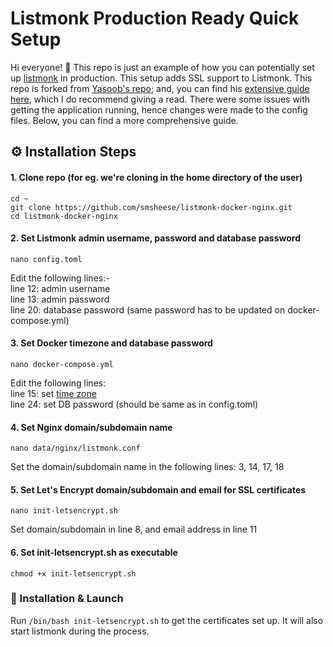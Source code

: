 
# Listmonk Production Ready Quick Setup

Hi everyone! 👋 This repo is just an example of how you can potentially set up [listmonk](https://github.com/knadh/listmonk) in production. This setup adds SSL support to Listmonk. This repo is forked from [Yasoob's repo](https://github.com/yasoob/listmonk-setup); and, you can find his [extensive guide here](https://yasoob.me/posts/setting-up-listmonk-opensource-newsletter-mailing/), which I do recommend giving a read. There were some issues with getting the application running, hence changes were made to the config files. Below, you can find a more comprehensive guide.

## ⚙️ Installation Steps

#### 1. Clone repo (for eg. we're cloning in the home directory of the user)
	cd ~
	git clone https://github.com/smsheese/listmonk-docker-nginx.git
	cd listmonk-docker-nginx

#### 2. Set Listmonk admin username, password and database password
	nano config.toml
Edit the following lines:- <br>
line 12: admin username <br>
line 13: admin password <br>
line 20: database password (same password has to be updated on docker-compose.yml)

#### 3. Set Docker timezone and database password
	nano docker-compose.yml
Edit the following lines: <br>
line 15: set [time zone](https://en.wikipedia.org/wiki/List_of_tz_database_time_zones) <br>
line 24: set DB password (should be same as in config.toml) <br>

#### 4. Set Nginx domain/subdomain name
	nano data/nginx/listmonk.conf
Set the domain/subdomain name in the following lines: 3, 14, 17, 18

#### 5. Set Let's Encrypt domain/subdomain and email for SSL certificates
	nano init-letsencrypt.sh
Set domain/subdomain in line 8, and email address in line 11

#### 6. Set init-letsencrypt.sh as executable
	chmod +x init-letsencrypt.sh

### 🚀 Installation & Launch

Run `/bin/bash init-letsencrypt.sh` to get the certificates set up. It will also start listmonk during the process.
